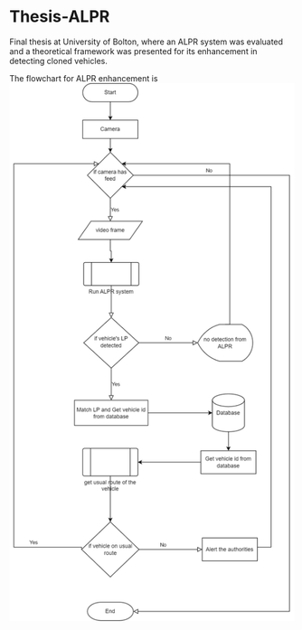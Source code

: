 # Thesis-ALPR
Final thesis at University of Bolton, where an ALPR system was evaluated and a theoretical framework was presented for its enhancement in detecting cloned vehicles.

The flowchart for ALPR enhancement is 
![flowchart](project_flowchart.png)

